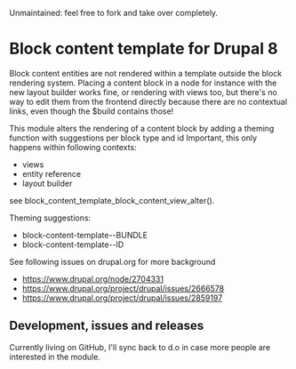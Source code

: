 Unmaintained: feel free to fork and take over completely.

# Block content template for Drupal 8

Block content entities are not rendered within a template outside the block rendering system. Placing a content block in
a node for instance with the new layout builder works fine, or rendering with views too, but there's no way to edit them
from the frontend directly because there are no contextual links, even though the $build contains those!

This module alters the rendering of a content block by adding a theming function with suggestions per block type and id
Important, this only happens within following contexts:

- views
- entity reference
- layout builder

see block_content_template_block_content_view_alter().

Theming suggestions:

- block-content-template--BUNDLE
- block-content-template--ID

See following issues on drupal.org for more background

- https://www.drupal.org/node/2704331
- https://www.drupal.org/project/drupal/issues/2666578
- https://www.drupal.org/project/drupal/issues/2859197

## Development, issues and releases

Currently living on GitHub, I'll sync back to d.o in case more people are interested in the module.
